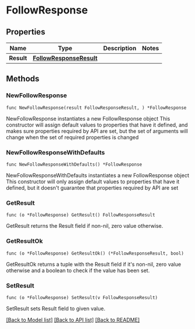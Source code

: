 # FollowResponse

## Properties

Name | Type | Description | Notes
------------ | ------------- | ------------- | -------------
**Result** | [**FollowResponseResult**](FollowResponseResult.md) |  | 

## Methods

### NewFollowResponse

`func NewFollowResponse(result FollowResponseResult, ) *FollowResponse`

NewFollowResponse instantiates a new FollowResponse object
This constructor will assign default values to properties that have it defined,
and makes sure properties required by API are set, but the set of arguments
will change when the set of required properties is changed

### NewFollowResponseWithDefaults

`func NewFollowResponseWithDefaults() *FollowResponse`

NewFollowResponseWithDefaults instantiates a new FollowResponse object
This constructor will only assign default values to properties that have it defined,
but it doesn't guarantee that properties required by API are set

### GetResult

`func (o *FollowResponse) GetResult() FollowResponseResult`

GetResult returns the Result field if non-nil, zero value otherwise.

### GetResultOk

`func (o *FollowResponse) GetResultOk() (*FollowResponseResult, bool)`

GetResultOk returns a tuple with the Result field if it's non-nil, zero value otherwise
and a boolean to check if the value has been set.

### SetResult

`func (o *FollowResponse) SetResult(v FollowResponseResult)`

SetResult sets Result field to given value.



[[Back to Model list]](../README.md#documentation-for-models) [[Back to API list]](../README.md#documentation-for-api-endpoints) [[Back to README]](../README.md)


